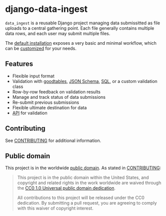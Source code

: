 # django-data-ingest

`data_ingest` is a reusable Django project managing data submissitted as file uploads
to a central
gathering point.  Each file generally contains multiple data rows, and
each user may submit multiple files.

The [default installation](docs/default.md) exposes a very basic and minimal
workflow, which can be [customized](docs/customize.md) for your needs.

## Features

- Flexible input format
- Validation with [goodtables](), [JSON Schema](), [SQL](), or a custom validation class
- Row-by-row feedback on validation results
- Manage and track status of data submissions
- Re-submit previous submissions
- Flexible ultimate destination for data
- [API](docs/api.md) for validation

## Contributing

See [CONTRIBUTING](CONTRIBUTING.md) for additional information.

## Public domain

This project is in the worldwide [public domain](LICENSE.md). As stated in [CONTRIBUTING](CONTRIBUTING.md):

> This project is in the public domain within the United States, and copyright and related rights in the work worldwide are waived through the [CC0 1.0 Universal public domain dedication](https://creativecommons.org/publicdomain/zero/1.0/).
>
> All contributions to this project will be released under the CC0 dedication. By submitting a pull request, you are agreeing to comply with this waiver of copyright interest.
